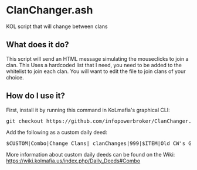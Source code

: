 # ClanChanger.ash
KOL script that will change between clans

What does it do?
----------------
This script will send an HTML message simulating the mouseclicks to join a clan. This Uses a hardcoded list that I need, you need to be added to the whitelist to join each clan. You will want to edit the file to join clans of your choice.

How do I use it?
----------------
First, install it by running this command in KoLmafia's graphical CLI:

<pre>
git checkout https://github.com/infopowerbroker/ClanChanger.git release
</pre>

 
Add the following as a custom daily deed:
<pre>
$CUSTOM|Combo|Change Clans|_clanChanges|999|$ITEM|Old CW's Germfree Clan|false|clanChanger.ash OldCW||$ITEM|Big Timers|false|clanChanger.ash BigTimers||$ITEM|Noob Runners|false|clanChanger.ash NoobRunner||$ITEM|Kami's Kompadres|false|clanChanger.ash Kompadres||$ITEM|The Kuilebarrow|false|clanChanger.ash Kuilebarrow|
</pre>

More information about custom daily deeds can be found on the Wiki: https://wiki.kolmafia.us/index.php/Daily_Deeds#Combo
